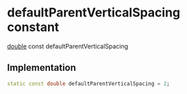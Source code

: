 


# defaultParentVerticalSpacing constant






[double](https://api.flutter.dev/flutter/dart-core/double-class.html) const defaultParentVerticalSpacing
  







## Implementation

```dart
static const double defaultParentVerticalSpacing = 2;


```







